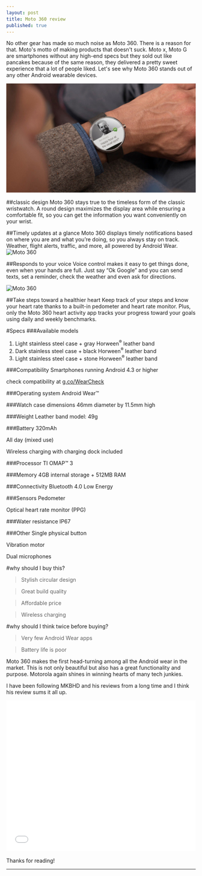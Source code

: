 ```yaml
---
layout: post
title: Moto 360 review
published: true
---
```


No other gear has made so much noise as Moto 360. There is a reason for that. Moto's motto of making products that doesn't suck. Moto x, Moto G are smartphones without any high-end specs  but they sold out like pancakes because of the same reason, they delivered a pretty sweet experience that a lot of people liked. Let's see why Moto 360 stands out of any other Android wearable devices.

![moto 360](/images/moto-360-3.jpg)



##classic design
Moto 360 stays true to the timeless form of the classic wristwatch. A round design maximizes the display area while ensuring a comfortable fit, so you can get the information you want conveniently on your wrist.

##Timely updates at a glance
Moto 360 displays timely notifications based on where you are and what you’re doing, so you always stay on track. Weather, flight alerts, traffic, and more, all powered by Android Wear.
![Moto 360](https://lh6.googleusercontent.com/-oeA9Y3b1pN0/VDaRQAUA1gI/AAAAAAAAAEg/zB_8tJ6bFBU/w820-h420-no/Moto-360_Map-820x420.jpg)

##Responds to your voice
Voice control makes it easy to get things done, even when your hands are full. Just say “Ok Google” and you can send texts, set a reminder, check the weather and even ask for directions.

![Moto 360](https://lh5.googleusercontent.com/-N5EDVyp8cI8/VDaRP8oETsI/AAAAAAAAAEY/YjuMqEl0rK0/w1042-h588-no/Moto-360-7.jpg)

##Take steps toward a healthier heart
Keep track of your steps and know your heart rate thanks to a built-in pedometer and heart rate monitor. Plus, only the Moto 360 heart activity app tracks your progress toward your goals using daily and weekly benchmarks.


#Specs
###Available models
1. Light stainless steel case + gray Horween<sup>®</sup> leather band
2. Dark stainless steel case + black Horween<sup>®</sup> leather band
3. Light stainless steel case + stone Horween<sup>®</sup> leather band

###Compatibility
Smartphones running Android 4.3 or higher

check compatibility at [g.co/WearCheck](http://www.android.com/wear/check/)

###Operating system
Android Wear™

###Watch case dimensions
46mm diameter by 11.5mm high

###Weight
Leather band model: 49g

###Battery 
320mAh

All day (mixed use)

Wireless charging with charging dock included


###Processor
TI OMAP™ 3

###Memory
4GB internal storage + 512MB RAM

###Connectivity
Bluetooth 4.0 Low Energy

###Sensors
Pedometer

Optical heart rate monitor (PPG)

###Water resistance
IP67

###Other
Single physical button

Vibration motor

Dual microphones

#why should I buy this?
>Stylish circular design

>Great build quality

>Affordable price

>Wireless charging

#why should I think twice before buying?
>Very few Android Wear apps

>Battery life is poor


Moto 360 makes the first head-turning among all the Android wear in the market. This is not only beautiful but also has a great functionality and purpose. Motorola again shines in winning hearts of many tech junkies.

I have been following MKBHD and his reviews from a long time and I think his review sums it all up.

<iframe width="100%" height="400" src="//www.youtube.com/embed/X8DOUSGGw10" frameborder="0" allowfullscreen></iframe>




Thanks for reading!


-----------------